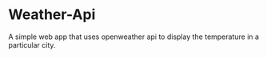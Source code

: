 # Weather-Api
A simple web app that uses openweather api to display the temperature in a particular city.

